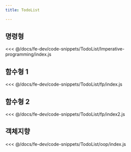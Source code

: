 ```yaml
---
title: TodoList

---
```


## 명령형
<<< @/docs/fe-dev/code-snippets/TodoList/Imperative-programming/index.js

## 함수형 1
<<< @/docs/fe-dev/code-snippets/TodoList/fp/index.js

## 함수형 2
<<< @/docs/fe-dev/code-snippets/TodoList/fp/index2.js

## 객체지향
<<< @/docs/fe-dev/code-snippets/TodoList/oop/index.js

